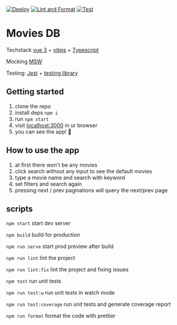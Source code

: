 [![Deploy](https://github.com/sebmaz93/movies_query_vue/actions/workflows/deploy.yml/badge.svg)](https://github.com/sebmaz93/movies_query_vue/actions/workflows/deploy.yml)
[![Lint and Format](https://github.com/sebmaz93/movies_query_vue/actions/workflows/lint.yml/badge.svg)](https://github.com/sebmaz93/movies_query_vue/actions/workflows/lint.yml)
[![Test](https://github.com/sebmaz93/movies_query_vue/actions/workflows/test.yml/badge.svg)](https://github.com/sebmaz93/movies_query_vue/actions/workflows/test.yml)

# Movies DB

Techstack [vue 3](https://v3.vuejs.org/) + [vitejs](https://vitejs.dev/) + [Typescript](https://www.typescriptlang.org/)

Mocking [MSW](https://mswjs.io/)

Testing: [Jest](https://jestjs.io/) + [testing library](https://testing-library.com/docs/vue-testing-library/intro/)

## Getting started
1. clone the repo
2. install deps `npm i`
3. run `npm start`
4. visit [localhost:3000](http://localhost:3000/) in ur browser
5. you can see the app! 🎉

## How to use the app
1. at first there won't be any movies
2. click search without any input to see the default movies
3. type a movie name and search with keyword
4. set filters and search again
5. pressing next / prev paginations will query the next/prev page

## scripts

`npm start`  start dev server

`npm build`  build for production

`npm run serve` start prod preview after build

`npm run lint`  lint the project

`npm run lint:fix`  lint the project and fixing issues

`npm test` run unit tests

`npm run test:w` run unit tests in watch mode

`npm run test:coverage` run unit tests and generate coverage report

`npm run format` format the code with prettier